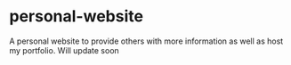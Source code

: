 # personal-website
A personal website to provide others with more information as well as host my portfolio.
Will update soon